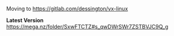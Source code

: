 Moving to https://gitlab.com/dessington/vx-linux

**Latest Version**<br>
https://mega.nz/folder/SxwFTCTZ#s_qwDWrSWr7ZSTBVJC9Q_g

